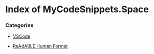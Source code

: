 
# Index of MyCodeSnippets.Space


### Categories

- [VSCode](http://mycodesnippets.space/vscode/)
                        
- [ReAdABLE Human Format](http://mycodesnippets.space/readable/)
                        
